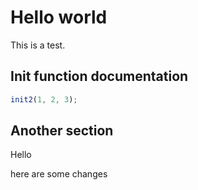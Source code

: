 # Hello world

This is a test.

## Init function documentation

```js
init2(1, 2, 3);
```

## Another section

Hello

here are some changes
